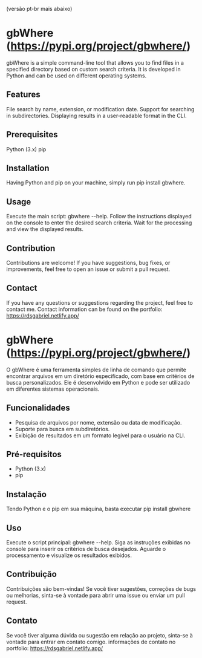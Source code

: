 (versão pt-br mais abaixo)

# gbWhere (https://pypi.org/project/gbwhere/)
gbWhere is a simple command-line tool that allows you to find files in a specified directory based on custom search criteria. It is developed in Python and can be used on different operating systems.

## Features
File search by name, extension, or modification date.
Support for searching in subdirectories.
Displaying results in a user-readable format in the CLI.

## Prerequisites
Python (3.x)
pip

## Installation
Having Python and pip on your machine, simply run pip install gbwhere.

## Usage
Execute the main script: gbwhere --help.
Follow the instructions displayed on the console to enter the desired search criteria.
Wait for the processing and view the displayed results.

## Contribution
Contributions are welcome! If you have suggestions, bug fixes, or improvements, feel free to open an issue or submit a pull request.

## Contact
If you have any questions or suggestions regarding the project, feel free to contact me.
Contact information can be found on the portfolio:
https://rdsgabriel.netlify.app/




# gbWhere (https://pypi.org/project/gbwhere/)

O gbWhere é uma ferramenta simples de linha de comando que permite encontrar arquivos em um diretório especificado, com base em critérios de busca personalizados. Ele é desenvolvido em Python e pode ser utilizado em diferentes sistemas operacionais.

## Funcionalidades

- Pesquisa de arquivos por nome, extensão ou data de modificação.
- Suporte para busca em subdiretórios.
- Exibição de resultados em um formato legível para o usuário na CLI.

## Pré-requisitos

- Python (3.x)
- pip

## Instalação
Tendo Python e o pip em sua máquina, basta executar pip install gbwhere

## Uso
Execute o script principal: gbwhere --help.
Siga as instruções exibidas no console para inserir os critérios de busca desejados.
Aguarde o processamento e visualize os resultados exibidos.

## Contribuição
Contribuições são bem-vindas! Se você tiver sugestões, correções de bugs ou melhorias, sinta-se à vontade para abrir uma issue ou enviar um pull request.

## Contato
Se você tiver alguma dúvida ou sugestão em relação ao projeto, sinta-se à vontade para entrar em contato comigo.
informações de contato no portfolio:
https://rdsgabriel.netlify.app/

